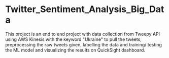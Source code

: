 # Twitter_Sentiment_Analysis_Big_Data
This project is an end to end project with data collection from Tweepy API using AWS Kinesis with the keyword "Ukraine" to pull the tweets, preprocessing the raw tweets given, labelling the data and training/ testing the ML model and visualizing the results on QuickSight dashboard.
